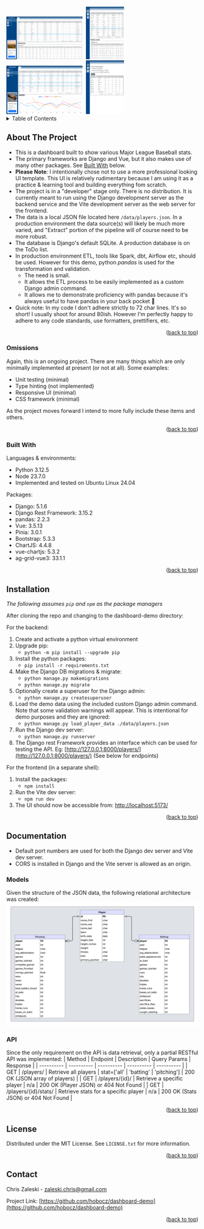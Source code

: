 <a id="readme-top"></a>

<img src="./public/ss_players_wide.png" width="200" style="margin-right: 5px;">
<img src="./public/ss_players_mobile.png" width="100" style="margin-right: 5px;">
<img src="./public/ss_batting.png" width="200" style="margin-right: 5px;">
<img src="./public/ss_pitching.png" width="100" style="margin-right: 5px;">
<!-- TABLE OF CONTENTS -->
<details>
  <summary>Table of Contents</summary>
  <ol>
    <li>
      <a href="#about-the-project">About The Project</a>
      <ul>
        <li><a href="#omissions">Omissions</a></li>
        <li><a href="#built-with">Built With</a></li>
      </ul>
    </li>
    <li><a href="#installation">Installation</a></li>
    <li>
      <a href="#documentation">Documentation</a>
      <ul>
        <li><a href="#models">Models</a></li>
        <li><a href="#api">API</a></li>
      </ul>
    </li>
    <li><a href="#license">License</a></li>
    <li><a href="#contact">Contact</a></li>
  </ol>
</details>

<!-- ABOUT THE PROJECT -->
## About The Project
- This is a dashboard built to show various Major League Baseball stats.
- The primary frameworks are Django and Vue, but it also makes use of many other packages. See [Built With](#built-with) below.
- **Please Note**: I intentionally chose not to use a more professional looking UI template. This UI is relatively rudimentary because I am using it as a practice & learning tool and building everything fom scratch. 
- The project is in a "developer" stage only. There is no distribution. It is currently meant to run using the Django development server as the backend service and the Vite development server as the web server for the frontend.
- The data is a local JSON file located here `/data/players.json`. In a production environment the data source(s) will likely be much more varied, and "Extract" portion of the pipeline will of course need to be more robust.
- The database is Django's default SQLite. A production database is on the ToDo list.
- In production environment ETL, tools like Spark, dbt, Airflow etc, should be used. However for this demo, python *pandas* is used for the transformation and validation.
    - The need is small.
    - It allows the ETL process to be easily implemented as a custom Django admin command.
    - It allows me to demonstrate proficiency with pandas because it's always useful to have pandas in your back pocket :panda_face:
- Quick note: In my code I don't adhere strictly to 72 char lines. It's so short! I usually shoot for around 80ish. However I'm perfectly happy to adhere to any code standards, use formatters, prettifiers, etc.

<p align="right">(<a href="#readme-top">back to top</a>)</p>

### Omissions

Again, this is an ongoing project. There are many things which are only minimally implemented at present (or not at all).
Some examples:
- Unit testing (minimal)
- Type hinting (not implemented)
- Responsive UI (minimal)
- CSS framework (minimal)

As the project moves forward I intend to more fully include these items and others.

<p align="right">(<a href="#readme-top">back to top</a>)</p>

### Built With

Languages & environments:
- Python 3.12.5
- Node 23.7.0
- Implemented and tested on Ubuntu Linux 24.04

Packages:
- Django: 5.1.6
- Django Rest Framework: 3.15.2
- pandas: 2.2.3
- Vue: 3.5.13
- Pinia: 3.0.1
- Bootstrap: 5.3.3
- ChartJS: 4.4.8
- vue-chartjs: 5.3.2
- ag-grid-vue3: 33.1.1

<p align="right">(<a href="#readme-top">back to top</a>)</p>

## Installation

*The following assumes `pip` and `npm` as the package managers*

After cloning the repo and changing to the dashboard-demo directory:

For the backend:
1. Create and activate a python virtual environment
2. Upgrade pip:
    - `python -m pip install --upgrade pip`
3. Install the python packages:
    - `pip install -r requirements.txt`
4. Make the Django DB migrations & migrate:
    - `python manage.py makemigrations`
    - `python manage.py migrate`
5. Optionally create a superuser for the Django admin:
    - `python manage.py createsuperuser`
6. Load the demo data using the included custom Django admin command. Note that some validation warnings will appear. This is intentional for demo purposes and they are ignored:
    - `python manage.py load_player_data ./data/players.json`
7. Run the Django dev server:
    - `python manage.py runserver`
8. The Django rest Framework provides an interface which can be used for testing the API. Eg: [http://127.0.0.1:8000/players/](http://127.0.0.1:8000/players/) (See below for endpoints)

For the frontend (in a separate shell):

1. Install the packages:
    - `npm install`
2. Run the Vite dev server:
    - `npm run dev`
3. The UI should now be accessible from: [http://localhost:5173/](http://localhost:5173/)

<p align="right">(<a href="#readme-top">back to top</a>)</p>

## Documentation

- Default port numbers are used for both the Django dev server and Vite dev server.
- CORS is installed in Django and the Vite server is allowed as an origin.

### Models

Given the structure of the JSON data, the following relational architecture was created:
![Database ERD](./doc/dash_demo_ERD.png)

### API

Since the only requirement on the API is data retrieval, only a partial RESTful API was implemented:
| Method | Endpoint | Description | Query Params | Response |
| ---------- | ---------- | ---------- | ---------- | ---------- |
| GET | /players/ | Retrieve all players | stat=['all' \| 'batting' \| 'pitching'] | 200 OK (JSON array of players) |
| GET | /players/{id}/ | Retrieve a specific player | n/a | 200 OK (Player JSON) or 404 Not Found |
| GET | /players/{id}/stats/ | Retrieve stats for a specific player | n/a | 200 OK (Stats JSON) or 404 Not Found |

<p align="right">(<a href="#readme-top">back to top</a>)</p>


## License

Distributed under the MIT License. See `LICENSE.txt` for more information.

<p align="right">(<a href="#readme-top">back to top</a>)</p>

## Contact

Chris Zaleski - zaleski.chris@gmail.com

Project Link: [https://github.com/hobocz/dashboard-demo](https://github.com/hobocz/dashboard-demo)

<p align="right">(<a href="#readme-top">back to top</a>)</p>

